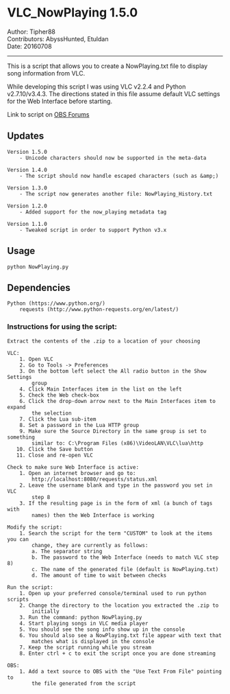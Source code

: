 # VLC_NowPlaying 1.5.0

Author:         Tipher88  
Contributors:   AbyssHunted, Etuldan  
Date:           20160708

---

This is a script that allows you to create a NowPlaying.txt file to display song
    information from VLC.

While developing this script I was using VLC v2.2.4 and Python v2.7.10/v3.4.3.
    The directions stated in this file assume default VLC settings for the Web
    Interface before starting.

Link to script on [OBS Forums](https://obsproject.com/forum/resources/vlc-nowplaying.244/)

## Updates
    
    Version 1.5.0
        - Unicode characters should now be supported in the meta-data
        
    Version 1.4.0
        - The script should now handle escaped characters (such as &amp;)
        
    Version 1.3.0
        - The script now generates another file: NowPlaying_History.txt
        
    Version 1.2.0
        - Added support for the now_playing metadata tag
        
    Version 1.1.0
        - Tweaked script in order to support Python v3.x
## Usage
    python NowPlaying.py

## Dependencies
    Python (https://www.python.org/)
        requests (http://www.python-requests.org/en/latest/)

### Instructions for using the script:

    Extract the contents of the .zip to a location of your choosing

    VLC:
        1. Open VLC
        2. Go to Tools -> Preferences
        3. On the bottom left select the All radio button in the Show Settings
            group
        4. Click Main Interfaces item in the list on the left
        5. Check the Web check-box
        6. Click the drop-down arrow next to the Main Interfaces item to expand
            the selection
        7. Click the Lua sub-item
        8. Set a password in the Lua HTTP group
        9. Make sure the Source Directory in the same group is set to something
            similar to: C:\Program Files (x86)\VideoLAN\VLC\lua\http
       10. Click the Save button
       11. Close and re-open VLC
    
    Check to make sure Web Interface is active:
        1. Open an internet browser and go to:
            http://localhost:8080/requests/status.xml
        2. Leave the username blank and type in the password you set in VLC
            step 8
        3. If the resulting page is in the form of xml (a bunch of tags with
            names) then the Web Interface is working
    
    Modify the script:
        1. Search the script for the term "CUSTOM" to look at the items you can
            change, they are currently as follows:
            a. The separator string
            b. The password to the Web Interface (needs to match VLC step 8)
            c. The name of the generated file (default is NowPlaying.txt)
            d. The amount of time to wait between checks
    
    Run the script:
        1. Open up your preferred console/terminal used to run python scripts
        2. Change the directory to the location you extracted the .zip to
            initially
        3. Run the command: python NowPlaying.py
        4. Start playing songs in VLC media player
        5. You should see the song info show up in the console
        6. You should also see a NowPlaying.txt file appear with text that
            matches what is displayed in the console
        7. Keep the script running while you stream
        8. Enter ctrl + c to exit the script once you are done streaming
    
    OBS:
        1. Add a text source to OBS with the "Use Text From File" pointing to
            the file generated from the script